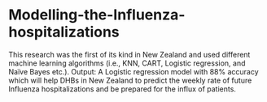 # Modelling-the-Influenza-hospitalizations
This research was the first of its kind in New Zealand and used different machine learning algorithms (i.e., KNN, CART, Logistic regression, and Naïve Bayes etc.).
Output: A Logistic regression model with 88% accuracy which will help DHBs in New Zealand to predict the weekly rate of future Influenza hospitalizations and be prepared for the influx of patients.

